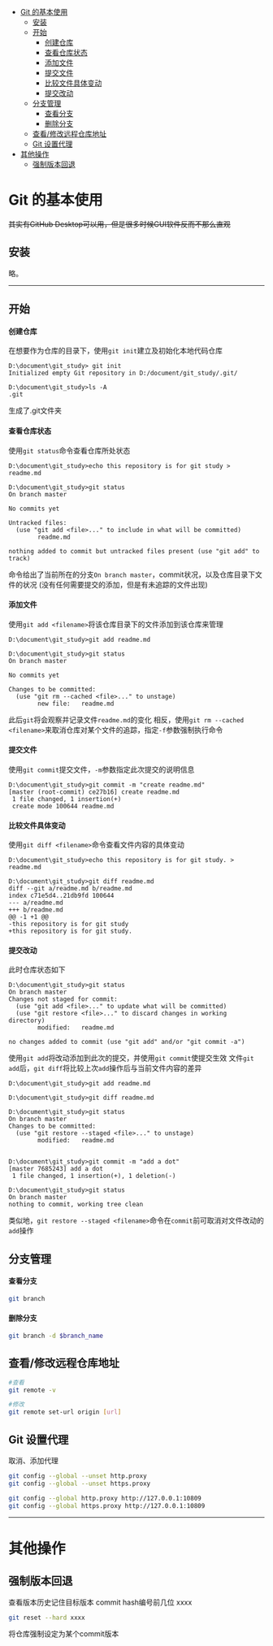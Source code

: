 
<!-- @import "[TOC]" {cmd="toc" depthFrom=1 depthTo=6 orderedList=false} -->

<!-- code_chunk_output -->

- [Git 的基本使用](#git-的基本使用)
  - [安装](#安装)
  - [开始](#开始)
      - [创建仓库](#创建仓库)
      - [查看仓库状态](#查看仓库状态)
      - [添加文件](#添加文件)
      - [提交文件](#提交文件)
      - [比较文件具体变动](#比较文件具体变动)
      - [提交改动](#提交改动)
  - [分支管理](#分支管理)
      - [查看分支](#查看分支)
      - [删除分支](#删除分支)
  - [查看/修改远程仓库地址](#查看修改远程仓库地址)
  - [Git 设置代理](#git-设置代理)
- [其他操作](#其他操作)
  - [强制版本回退](#强制版本回退)

<!-- /code_chunk_output -->



# Git 的基本使用

~~其实有GitHub Desktop可以用，但是很多时候GUI软件反而不那么直观~~

## 安装
略。

---

## 开始

#### 创建仓库
在想要作为仓库的目录下，使用```git init```建立及初始化本地代码仓库
```
D:\document\git_study> git init
Initialized empty Git repository in D:/document/git_study/.git/

D:\document\git_study>ls -A
.git
```
生成了.git文件夹

#### 查看仓库状态
使用`git status`命令查看仓库所处状态
```
D:\document\git_study>echo this repository is for git study > readme.md

D:\document\git_study>git status
On branch master

No commits yet

Untracked files:
  (use "git add <file>..." to include in what will be committed)
        readme.md

nothing added to commit but untracked files present (use "git add" to track)
```
命令给出了当前所在的分支`On branch master`，commit状况，以及仓库目录下文件的状况
(没有任何需要提交的添加，但是有未追踪的文件出现)

#### 添加文件
使用`git add <filename>`将该仓库目录下的文件添加到该仓库来管理
```
D:\document\git_study>git add readme.md

D:\document\git_study>git status        
On branch master

No commits yet

Changes to be committed:
  (use "git rm --cached <file>..." to unstage)
        new file:   readme.md
```
此后`git`将会观察并记录文件`readme.md`的变化
相反，使用`git rm --cached <filename>`来取消仓库对某个文件的追踪，指定`-f`参数强制执行命令

#### 提交文件
使用`git commit`提交文件，`-m`参数指定此次提交的说明信息
```
D:\document\git_study>git commit -m "create readme.md"
[master (root-commit) ce27b16] create readme.md
 1 file changed, 1 insertion(+)
 create mode 100644 readme.md
```

#### 比较文件具体变动
使用`git diff <filename>`命令查看文件内容的具体变动
```
D:\document\git_study>echo this repository is for git study. > readme.md

D:\document\git_study>git diff readme.md
diff --git a/readme.md b/readme.md
index c71e5d4..21db9fd 100644
--- a/readme.md
+++ b/readme.md
@@ -1 +1 @@
-this repository is for git study 
+this repository is for git study. 
```

#### 提交改动
此时仓库状态如下
```
D:\document\git_study>git status
On branch master
Changes not staged for commit:
  (use "git add <file>..." to update what will be committed)
  (use "git restore <file>..." to discard changes in working directory)
        modified:   readme.md

no changes added to commit (use "git add" and/or "git commit -a")
```
使用`git add`将改动添加到此次的提交，并使用`git commit`使提交生效
文件`git add`后，`git diff`将比较上次`add`操作后与当前文件内容的差异
```
D:\document\git_study>git add readme.md

D:\document\git_study>git diff readme.md

D:\document\git_study>git status        
On branch master
Changes to be committed:
  (use "git restore --staged <file>..." to unstage)
        modified:   readme.md


D:\document\git_study>git commit -m "add a dot" 
[master 7685243] add a dot
 1 file changed, 1 insertion(+), 1 deletion(-)

D:\document\git_study>git status    
On branch master
nothing to commit, working tree clean
```
类似地，`git restore --staged <filename>`命令在`commit`前可取消对文件改动的`add`操作

## 分支管理

#### 查看分支

```bash
git branch
```

#### 删除分支

```bash
git branch -d $branch_name
```

## 查看/修改远程仓库地址
```bash
#查看
git remote -v

#修改
git remote set-url origin [url]
```

## Git 设置代理
取消、添加代理
```bash
git config --global --unset http.proxy
git config --global --unset https.proxy

git config --global http.proxy http://127.0.0.1:10809
git config --global https.proxy http://127.0.0.1:10809
```

---

# 其他操作

## 强制版本回退

查看版本历史记住目标版本 commit hash编号前几位 xxxx

```bash
git reset --hard xxxx
```
将仓库强制设定为某个commit版本
